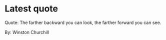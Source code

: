 # Latest quote 

Quote: The farther backward you can look, the farther forward you can see. 

By: Winston Churchill